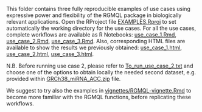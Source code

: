 This folder contains three fully reproducible examples of use cases using expressive power and flexibility of the RGMQL package in biologically relevant applications.
Open the RProject file [EXAMPLES.Rproj](EXAMPLES.Rproj) to set automatically the working directory for the use cases.
For all the use cases, complete workflows are available as R Notebooks: [use_case_1.Rmd](use_case_1.Rmd), [use_case_2.Rmd](use_case_2.Rmd), [use_case_3.Rmd](use_case_3.Rmd).
Also, corresponding HTML files are available to show the results we previously obtained: [use_case_1.html](use_case_1.html), [use_case_2.html](use_case_2.html), [use_case_3.html](use_case_3.html).

N.B. Before running use case 2, please refer to [To_run_use_case_2.txt](To_run_use_case_2.txt) and choose one of the options to obtain locally the needed second dataset, e.g. provided within [GRCh38_miRNA_ACC.zip](GRCh38_miRNA_ACC.zip) file. 

We suggest to try also the examples in [vignettes/RGMQL-vignette.Rmd](./../vignettes/RGMQL-vignette.Rmd) to become more familiar with the RGMQL functions, before replicating these workflows. 
